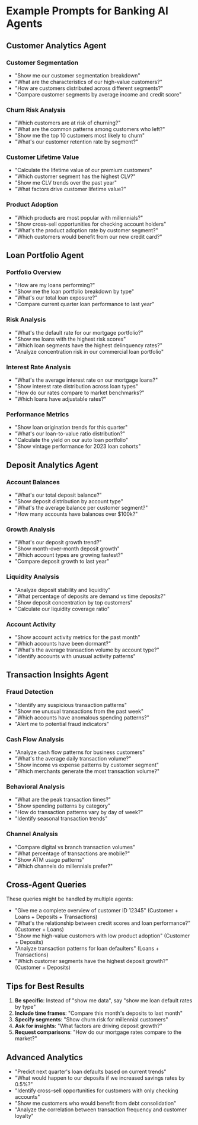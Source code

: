# Example Prompts for Banking AI Agents

## Customer Analytics Agent

### Customer Segmentation
- "Show me our customer segmentation breakdown"
- "What are the characteristics of our high-value customers?"
- "How are customers distributed across different segments?"
- "Compare customer segments by average income and credit score"

### Churn Risk Analysis
- "Which customers are at risk of churning?"
- "What are the common patterns among customers who left?"
- "Show me the top 10 customers most likely to churn"
- "What's our customer retention rate by segment?"

### Customer Lifetime Value
- "Calculate the lifetime value of our premium customers"
- "Which customer segment has the highest CLV?"
- "Show me CLV trends over the past year"
- "What factors drive customer lifetime value?"

### Product Adoption
- "Which products are most popular with millennials?"
- "Show cross-sell opportunities for checking account holders"
- "What's the product adoption rate by customer segment?"
- "Which customers would benefit from our new credit card?"

## Loan Portfolio Agent

### Portfolio Overview
- "How are my loans performing?"
- "Show me the loan portfolio breakdown by type"
- "What's our total loan exposure?"
- "Compare current quarter loan performance to last year"

### Risk Analysis
- "What's the default rate for our mortgage portfolio?"
- "Show me loans with the highest risk scores"
- "Which loan segments have the highest delinquency rates?"
- "Analyze concentration risk in our commercial loan portfolio"

### Interest Rate Analysis
- "What's the average interest rate on our mortgage loans?"
- "Show interest rate distribution across loan types"
- "How do our rates compare to market benchmarks?"
- "Which loans have adjustable rates?"

### Performance Metrics
- "Show loan origination trends for this quarter"
- "What's our loan-to-value ratio distribution?"
- "Calculate the yield on our auto loan portfolio"
- "Show vintage performance for 2023 loan cohorts"

## Deposit Analytics Agent

### Account Balances
- "What's our total deposit balance?"
- "Show deposit distribution by account type"
- "What's the average balance per customer segment?"
- "How many accounts have balances over $100k?"

### Growth Analysis
- "What's our deposit growth trend?"
- "Show month-over-month deposit growth"
- "Which account types are growing fastest?"
- "Compare deposit growth to last year"

### Liquidity Analysis
- "Analyze deposit stability and liquidity"
- "What percentage of deposits are demand vs time deposits?"
- "Show deposit concentration by top customers"
- "Calculate our liquidity coverage ratio"

### Account Activity
- "Show account activity metrics for the past month"
- "Which accounts have been dormant?"
- "What's the average transaction volume by account type?"
- "Identify accounts with unusual activity patterns"

## Transaction Insights Agent

### Fraud Detection
- "Identify any suspicious transaction patterns"
- "Show me unusual transactions from the past week"
- "Which accounts have anomalous spending patterns?"
- "Alert me to potential fraud indicators"

### Cash Flow Analysis
- "Analyze cash flow patterns for business customers"
- "What's the average daily transaction volume?"
- "Show income vs expense patterns by customer segment"
- "Which merchants generate the most transaction volume?"

### Behavioral Analysis
- "What are the peak transaction times?"
- "Show spending patterns by category"
- "How do transaction patterns vary by day of week?"
- "Identify seasonal transaction trends"

### Channel Analysis
- "Compare digital vs branch transaction volumes"
- "What percentage of transactions are mobile?"
- "Show ATM usage patterns"
- "Which channels do millennials prefer?"

## Cross-Agent Queries

These queries might be handled by multiple agents:

- "Give me a complete overview of customer ID 12345" (Customer + Loans + Deposits + Transactions)
- "What's the relationship between credit scores and loan performance?" (Customer + Loans)
- "Show me high-value customers with low product adoption" (Customer + Deposits)
- "Analyze transaction patterns for loan defaulters" (Loans + Transactions)
- "Which customer segments have the highest deposit growth?" (Customer + Deposits)

## Tips for Best Results

1. **Be specific**: Instead of "show me data", say "show me loan default rates by type"
2. **Include time frames**: "Compare this month's deposits to last month"
3. **Specify segments**: "Show churn risk for millennial customers"
4. **Ask for insights**: "What factors are driving deposit growth?"
5. **Request comparisons**: "How do our mortgage rates compare to the market?"

## Advanced Analytics

- "Predict next quarter's loan defaults based on current trends"
- "What would happen to our deposits if we increased savings rates by 0.5%?"
- "Identify cross-sell opportunities for customers with only checking accounts"
- "Show me customers who would benefit from debt consolidation"
- "Analyze the correlation between transaction frequency and customer loyalty"